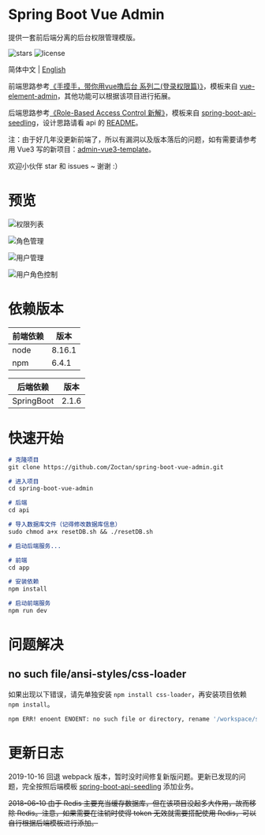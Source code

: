 # Spring Boot Vue Admin

提供一套前后端分离的后台权限管理模版。

![stars](https://img.shields.io/github/stars/Zoctan/spring-boot-vue-admin.svg?style=flat-square&label=Stars)
![license](https://img.shields.io/github/license/Zoctan/spring-boot-vue-admin.svg?style=flat-square)

简体中文 | [English](./README.md)

前端思路参考[《手摸手，带你用vue撸后台 系列二(登录权限篇)》](https://juejin.im/post/591aa14f570c35006961acac)，模板来自 [vue-element-admin](https://github.com/PanJiaChen/vue-element-admin)，其他功能可以根据该项目进行拓展。

后端思路参考[《Role-Based Access Control 新解》](http://globeeip.iteye.com/blog/1236167)，模板来自 [spring-boot-api-seedling](https://github.com/Zoctan/spring-boot-api-seedling.git)，设计思路请看 api 的 [README](https://github.com/Zoctan/spring-boot-vue-admin/tree/master/api)。

注：由于好几年没更新前端了，所以有漏洞以及版本落后的问题，如有需要请参考用 Vue3 写的新项目：[admin-vue3-template](https://github.com/Zoctan/admin-vue3-template)。

欢迎小伙伴 star 和 issues ~ 谢谢 :）

# 预览

![权限列表](https://github.com/Zoctan/spring-boot-vue-admin/blob/master/README/1.png)

![角色管理](https://github.com/Zoctan/spring-boot-vue-admin/blob/master/README/2.png)

![用户管理](https://github.com/Zoctan/spring-boot-vue-admin/blob/master/README/3.png)

![用户角色控制](https://github.com/Zoctan/spring-boot-vue-admin/blob/master/README/4.png)

# 依赖版本

前端依赖 | 版本
--------|------
node    | 8.16.1
npm     | 6.4.1

后端依赖    | 版本
-----------|------
SpringBoot | 2.1.6

# 快速开始

```markdown
# 克隆项目
git clone https://github.com/Zoctan/spring-boot-vue-admin.git

# 进入项目
cd spring-boot-vue-admin

# 后端
cd api

# 导入数据库文件（记得修改数据库信息）
sudo chmod a+x resetDB.sh && ./resetDB.sh

# 启动后端服务...

# 前端
cd app

# 安装依赖
npm install

# 启动前端服务
npm run dev
```

# 问题解决

## no such file/ansi-styles/css-loader

如果出现以下错误，请先单独安装 `npm install css-loader`，再安装项目依赖 `npm install`。

```bash
npm ERR! enoent ENOENT: no such file or directory, rename '/workspace/spring-boot-vue-admin/app/node_modules/.staging/css-loader-b931fe48/node_modules/ansi-styles' -> '/workspace/spring-boot-vue-admin/app/node_modules/.staging/ansi-styles-6535fafb'
```

# 更新日志

2019-10-16 回退 webpack 版本，暂时没时间修复新版问题。更新已发现的问题，完全按照后端模板 [spring-boot-api-seedling](https://github.com/Zoctan/spring-boot-api-seedling.git) 添加业务。

~~2018-06-10 由于 Redis 主要充当缓存数据库，但在该项目没起多大作用，故而移除 Redis。注意，如果需要在注销时使得 token 无效就需要搭配使用 Redis，可以自行根据后端模板进行添加。~~
